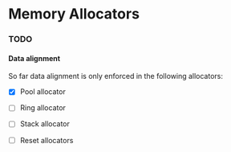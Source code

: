 # Memory Allocators

### TODO

#### Data alignment
So far data alignment is only enforced in the following allocators:
- [x] Pool allocator
- [ ] Ring allocator
- [ ] Stack allocator
- [ ] Reset allocators

